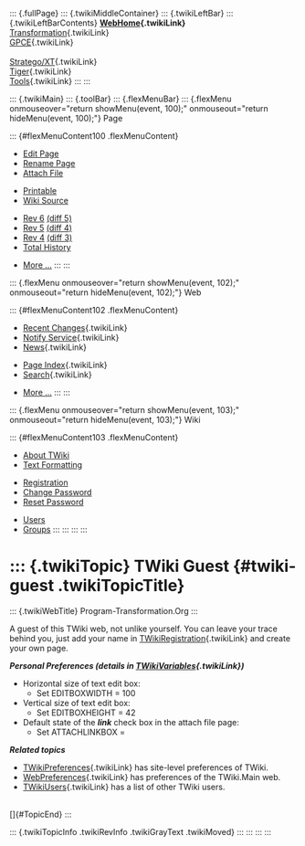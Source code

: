 ::: {.fullPage}
::: {.twikiMiddleContainer}
::: {.twikiLeftBar}
::: {.twikiLeftBarContents}
**[WebHome](WebHome){.twikiLink}**\
[Transformation](../Transform/WebHome){.twikiLink}\
[GPCE](../Gpce/WebHome){.twikiLink}\
\
[Stratego/XT](../Stratego/WebHome){.twikiLink}\
[Tiger](../Tiger/WebHome){.twikiLink}\
[Tools](../Tools/WebHome){.twikiLink}
:::
:::

::: {.twikiMain}
::: {.toolBar}
::: {.flexMenuBar}
::: {.flexMenu onmouseover="return showMenu(event, 100);" onmouseout="return hideMenu(event, 100);"}
Page

::: {#flexMenuContent100 .flexMenuContent}
-   [Edit
    Page](http://www.program-transformation.org/edit/Main/TWikiGuest?t=1536825541)
-   [Rename
    Page](http://www.program-transformation.org/rename/Main/TWikiGuest)
-   [Attach
    File](http://www.program-transformation.org/attach/Main/TWikiGuest)

<!-- -->

-   [Printable](http://www.program-transformation.org/view/Main/TWikiGuest?skin=print.pattern)
-   [Wiki
    Source](http://www.program-transformation.org/view/Main/TWikiGuest?skin=text&raw=on&contenttype=text/plain)

<!-- -->

-   [Rev
    6](http://www.program-transformation.org/view/Main/TWikiGuest?rev=1.6)
    [(diff 5)](http://www.program-transformation.org/rdiff/Main/TWikiGuest?rev1=1.6&rev2=1.5)
-   [Rev
    5](http://www.program-transformation.org/view/Main/TWikiGuest?rev=1.5)
    [(diff 4)](http://www.program-transformation.org/rdiff/Main/TWikiGuest?rev1=1.5&rev2=1.4)
-   [Rev
    4](http://www.program-transformation.org/view/Main/TWikiGuest?rev=1.4)
    [(diff 3)](http://www.program-transformation.org/rdiff/Main/TWikiGuest?rev1=1.4&rev2=1.3)
-   [Total
    History](http://www.program-transformation.org/rdiff/Main/TWikiGuest)

<!-- -->

-   [More
    \...](http://www.program-transformation.org/oops/Main/TWikiGuest?template=oopsmore&param1=1.6&param2=1.6)
:::
:::

::: {.flexMenu onmouseover="return showMenu(event, 102);" onmouseout="return hideMenu(event, 102);"}
Web

::: {#flexMenuContent102 .flexMenuContent}
-   [Recent Changes](WebChanges){.twikiLink}
-   [Notify Service](WebNotify){.twikiLink}
-   [News](WebNews){.twikiLink}

<!-- -->

-   [Page Index](WebIndex){.twikiLink}
-   [Search](WebSearch){.twikiLink}

<!-- -->

-   [More
    \...](http://www.program-transformation.org/oops/Main/TWikiGuest?template=oopsmore&param1=1.6&param2=1.6)
:::
:::

::: {.flexMenu onmouseover="return showMenu(event, 103);" onmouseout="return hideMenu(event, 103);"}
Wiki

::: {#flexMenuContent103 .flexMenuContent}
-   [About
    TWiki](http://www.program-transformation.org/view/TWiki/WebHome)
-   [Text
    Formatting](http://www.program-transformation.org/view/TWiki/TextFormattingRules)

<!-- -->

-   [Registration](http://www.program-transformation.org/view/TWiki/TWikiRegistration)
-   [Change
    Password](http://www.program-transformation.org/view/TWiki/ChangePassword)
-   [Reset
    Password](http://www.program-transformation.org/view/TWiki/ResetPassword)

<!-- -->

-   [Users](http://www.program-transformation.org/view/Main/TWikiUsers)
-   [Groups](http://www.program-transformation.org/view/Main/TWikiGroups)
:::
:::
:::
:::

::: {.twikiTopic}
TWiki Guest {#twiki-guest .twikiTopicTitle}
===========

::: {.twikiWebTitle}
Program-Transformation.Org
:::

A guest of this TWiki web, not unlike yourself. You can leave your trace
behind you, just add your name in
[TWikiRegistration](../TWiki/TWikiRegistration){.twikiLink} and create
your own page.

***Personal Preferences (details in
[TWikiVariables](../TWiki/TWikiVariables){.twikiLink})***

-   Horizontal size of text edit box:
    -   Set EDITBOXWIDTH = 100
-   Vertical size of text edit box:
    -   Set EDITBOXHEIGHT = 42
-   Default state of the ***link*** check box in the attach file page:
    -   Set ATTACHLINKBOX =

***Related topics***

-   [TWikiPreferences](../TWiki/TWikiPreferences){.twikiLink} has
    site-level preferences of TWiki.
-   [WebPreferences](WebPreferences){.twikiLink} has preferences of the
    TWiki.Main web.
-   [TWikiUsers](TWikiUsers){.twikiLink} has a list of other TWiki
    users.

\
[]{#TopicEnd}
:::

::: {.twikiTopicInfo .twikiRevInfo .twikiGrayText .twikiMoved}
:::
:::
:::
:::
